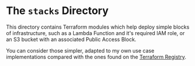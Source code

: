 
# The `stacks` Directory
This directory contains Terraform modules which help deploy simple blocks of infrastructure, such as a Lambda Function and it's required IAM role, or an S3 bucket with an associated Public Access Block.

You can consider those simpler, adapted to my own use case implementations compared with the ones found on the [Terraform Registry](https://registry.terraform.io).
